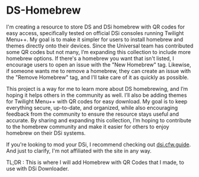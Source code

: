 # DS-Homebrew

I'm creating a resource to store DS and DSi homebrew with QR codes for easy access, specifically tested on official DSi consoles running Twilight Menu++. My goal is to make it simpler for users to install homebrew and themes
directly onto their devices. Since the Universal team has contributed some QR codes but not many, I’m expanding this collection to include more homebrew options. If there's a homebrew you want that isn't listed, I encourage
users to open an issue with the "New Homebrew" tag. Likewise, if someone wants me to remove a homebrew, they can create an issue with the "Remove Homebrew" tag, and I'll take care of it as quickly as possible.

This project is a way for me to learn more about DS homebrewing, and I’m hoping it helps others in the community as well. I’ll also be adding themes for Twilight Menu++ with QR codes for easy download. My goal is to keep everything secure, up-to-date, and organized, while also encouraging feedback from the community to ensure the resource stays useful and accurate. By sharing and expanding this collection, I’m hoping to contribute to the homebrew community and make it easier for others to enjoy homebrew on their DSi systems.

If you're looking to mod your DSi, I recommend checking out [dsi.cfw.guide](https://dsi.cfw.guide/). And just to clarify, I'm not affiliated with the site in any way.

TL;DR : This is where I will add Homebrew with QR Codes that I made, to use with DSi Downloader.
